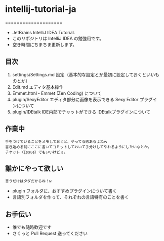 # intellij-tutorial-ja
====================

* JetBrains IntelliJ IDEA Tutorial.
* このリポジトリは IntelliJ IDEA の勉強用です。
* 空き時間にちまちま更新します。

## 目次

1. settings/Settings.md 設定（基本的な設定とか最初に設定しておくといいものとか）
2. Edit.md エディタ基本操作
3. Emmet.html - Emmet (Zen Coding) について
4. plugin/SexyEditor エディタ部分に画像を表示できる Sexy Editor プラグインについて
5. plugin/IDEtalk IDE内部でチャットができる IDEtalkプラグインについて


## 作業中

    手をつけていることをメモしておくと、やってる感あるよねｗ
    書き始める前にここに書いてコミットしておいて手分けしてやれるようにしたいなとか。
    チケット（Issue）でもいいけどぅ。


## 誰かにやって欲しい

    言うだけはタダだからね！w

* plugin フォルダに、おすすめプラグインについて書く
* 言語別フォルダを作って、それぞれの言語特有のことを書く


## お手伝い

* 誰でも随時歓迎です
* さくっと Pull Request 送ってください
